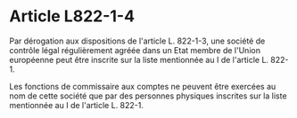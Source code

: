 # Article L822-1-4

<p>Par dérogation aux dispositions de l'article L. 822-1-3, une société de contrôle légal régulièrement agréée dans un Etat membre de l'Union européenne peut être inscrite sur la liste mentionnée au I de l'article L. 822-1. </p><p> Les fonctions de commissaire aux comptes ne peuvent être exercées au nom de cette société que par des personnes physiques inscrites sur la liste mentionnée au I de l'article L. 822-1. </p>